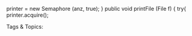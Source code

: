 printer = new Semaphore  (anz, true);
}
public void printFile (File f) {
try{
printer.acquire();

   Tags & Topics:
   